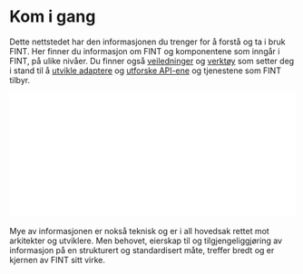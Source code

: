 # Kom i gang

Dette nettstedet har den informasjonen du trenger for å forstå og ta i bruk FINT. Her finner du informasjon om FINT og komponentene som inngår i FINT, på ulike nivåer. Du finner også <span class="getting-started-highlight">[veiledninger](../tutorials.md)</span> og <span class="getting-started-highlight">[verktøy](../technical/tools.md)</span> som setter deg i stand til å <span class="getting-started-highlight">[utvikle adaptere](technical.md?id=developing-an-adapter)</span> og  <span class="getting-started-highlight">[utforske API-ene](technical.md?id=understanding-the-api)</span> og tjenestene som FINT tilbyr.

![ill1](../_media/fint-cartoon-start-white.png ':no-zoom')

Mye av informasjonen er nokså teknisk og er i all hovedsak rettet mot arkitekter og utviklere. Men behovet, eierskap til og tilgjengeliggjøring av informasjon på en strukturert og standardisert måte, treffer bredt og er kjernen av FINT sitt virke.
